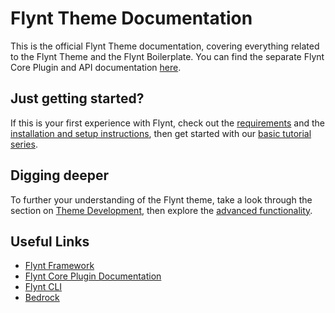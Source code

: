 # Flynt Theme Documentation

This is the official Flynt Theme documentation, covering everything related to the Flynt Theme and the Flynt Boilerplate. You can find the separate Flynt Core Plugin and API documentation [here](/add-link).

## Just getting started?

If this is your first experience with Flynt, check out the [requirements](requirements.md) and the [installation and setup instructions](setup.md), then get started with our [basic tutorial series](getting-started/readme.md).

## Digging deeper

To further your understanding of the Flynt theme, take a look through the section on [Theme Development](theme-development/readme.md), then explore the [advanced functionality](theme-development/advanced/readme.md).

## Useful Links
* [Flynt Framework](/add-link)
* [Flynt Core Plugin Documentation](/add-link)
* [Flynt CLI](/add-link)
* [Bedrock](https://roots.io/bedrock/)
